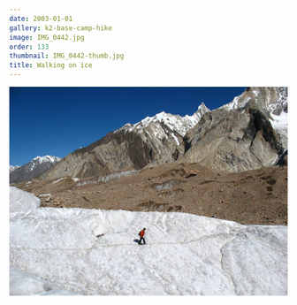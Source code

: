 ```yaml
---
date: 2003-01-01
gallery: k2-base-camp-hike
image: IMG_0442.jpg
order: 133
thumbnail: IMG_0442-thumb.jpg
title: Walking on ice
---
```


![Walking on ice](./IMG_0442.jpg)